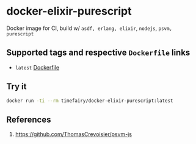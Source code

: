 # docker-elixir-purescript

Docker image for CI, build w/ `asdf, erlang, elixir`, `nodejs`, `psvm, purescript`


## Supported tags and respective `Dockerfile` links

-   `latest` [Dockerfile](https://github.com/luckynum7/docker-elixir-purescript/blob/master/Dockerfile)


## Try it

```bash
docker run -ti --rm timefairy/docker-elixir-purescript:latest
```


## References

1.  <https://github.com/ThomasCrevoisier/psvm-js>
